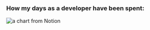 ### How my days as a developer have been spent:
 ![a chart from Notion](https://res.cloudinary.com/dhy8gkkyx/image/upload/devChart/chart.png)

<!--
**twofingerrightclick/twofingerrightclick** is a ✨ _special_ ✨ repository because its `README.md` (this file) appears on your GitHub profile.

Here are some ideas to get you started:
 
- 🔭 I’m currently working on ...
- 🌱 I’m currently learning ...
- 👯 I’m looking to collaborate on ...
- 🤔 I’m looking for help with ...
- 💬 Ask me about ...
- 📫 How to reach me: ...
- 😄 Pronouns: ...
- ⚡ Fun fact: ...
-->

